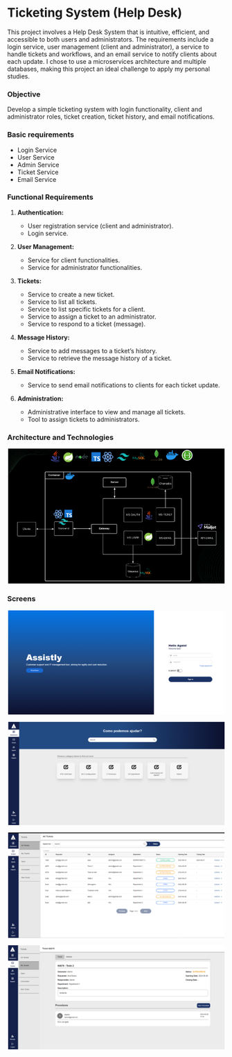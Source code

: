 # Ticketing System (Help Desk)  

This project involves a Help Desk System that is intuitive, efficient, and accessible to both users and administrators. The requirements include a login service, user management (client and administrator), a service to handle tickets and workflows, and an email service to notify clients about each update. I chose to use a microservices architecture and multiple databases, making this project an ideal challenge to apply my personal studies.  

### Objective  

Develop a simple ticketing system with login functionality, client and administrator roles, ticket creation, ticket history, and email notifications.  

### **Basic requirements**  

- Login Service  
- User Service  
- Admin Service  
- Ticket Service  
- Email Service  

### **Functional Requirements**  

1. **Authentication:**  
    - User registration service (client and administrator).  
    - Login service.  

2. **User Management:**  
    - Service for client functionalities.  
    - Service for administrator functionalities.  

3. **Tickets:**  
    - Service to create a new ticket.  
    - Service to list all tickets.  
    - Service to list specific tickets for a client.  
    - Service to assign a ticket to an administrator.  
    - Service to respond to a ticket (message).  

4. **Message History:**  
    - Service to add messages to a ticket’s history.  
    - Service to retrieve the message history of a ticket.  

5. **Email Notifications:**  
    - Service to send email notifications to clients for each ticket update.  

6. **Administration:**  
    - Administrative interface to view and manage all tickets.  
    - Tool to assign tickets to administrators.  

### Architecture and Technologies  

<p align="center">
  <img src="./img/1.png" width="500px"">
</p>

### Screens
<p align="center">
  <img src="./img/2.png" width="500px">
</p>
<p align="center">
  <img src="./img/3.png" width="500px">
</p>
<p align="center">
  <img src="./img/4.png" width="500px">
</p>
<p align="center">
  <img src="./img/5.png" width="500px">
</p>
